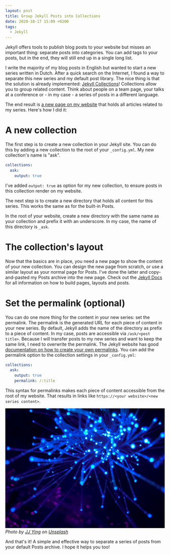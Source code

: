 ```yaml
---
layout: post
title: Group Jekyll Posts into Collections
date: 2020-10-17 15:09 +0200
tags:
  - Jekyll
---
```


Jekyll offers tools to publish blog posts to your website but misses an important thing: separate posts into categories. You can add tags to your posts, but in the end, they will still end up in a single long list.

I write the majority of my blog posts in English but wanted to start a new series written in Dutch. After a quick search on the Internet, I found a way to separate this new series and my default post library. The nice thing is that the solution is already implemented: [Jekyll Collections](https://jekyllrb.com/docs/collections/)! Collections allow you to group related content. Think about people on a team page, your talks at a conference or - in my case - a series of posts in a different language.

The end result is [a new page on my website](https://yordi.me/ask/) that holds all articles related to my series. Here's how I did it:

# A new collection

The first step is to create a new collection in your Jekyll site. You can do this by adding a new collection to the root of your `_config.yml`. My new collection's name is "ask".

```yaml
collections:
  ask:
    output: true
```

I've added `output: true` as option for my new collection, to ensure posts in this collection render on my website. 

The next step is to create a new directory that holds all content for this series. This works the same as for the built-in Posts.

In the root of your website, create a new directory with the same name as your collection and prefix it with an underscore. In my case, the name of this directory is `_ask`.

# The collection's layout

Now that the basics are in place, you need a new page to show the content of your new collection. You can design the new page from scratch, or use a similar layout as your normal page for Posts. I've done the latter and copy-and-pasted my Posts archive into the new page. Check out the [Jekyll Docs](https://jekyllrb.com/docs/) for all information on how to build pages, layouts and posts.

# Set the permalink (optional)

You can do one more thing for the content in your new series: set the permalink. The permalink is the generated URL for each piece of content in your new series. By default, Jekyll adds the name of the directory as prefix to a piece of content. In my case, posts are accessible via `/ask/<post title>`. Because I will transfer posts to my new series and want to keep the same link, I need to overwrite the permalink. The Jekyll website has good [documentation on how to create your own permalinks](https://jekyllrb.com/docs/permalinks/#collections). You can add the permalink option to the collection settings in your `_config.yml`:

```yaml
collections:
  ask:
    output: true
    permalink: /:title
```

This syntax for permalinks makes each piece of content accessible from the root of my website. That results in links like `https://<your website>/<new series content>`.

![](/uploads/jj-ying-8bghKxNU1j0-unsplash.jpg)
*Photo by [JJ Ying](https://unsplash.com/@jjying?utm_source=unsplash&utm_medium=referral&utm_content=creditCopyText) on [Unsplash](https://unsplash.com/s/photos/network?utm_source=unsplash&utm_medium=referral&utm_content=creditCopyText)*

And that's it! A simple and effective way to separate a series of posts from your default Posts archive. I hope it helps you too!